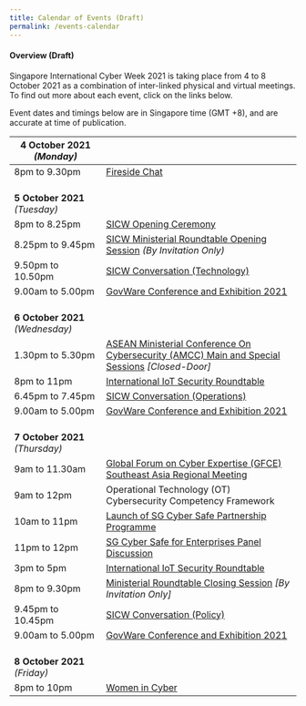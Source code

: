 ```yaml
---
title: Calendar of Events (Draft)
permalink: /events-calendar
---
```

#### **Overview (Draft)**

Singapore International Cyber Week 2021 is taking place from 4 to 8 October 2021 as a combination of inter-linked physical and virtual meetings. To find out more about each event, click on the links below.

Event dates and timings below are in Singapore time (GMT +8), and are accurate at time of publication.

| **4 October 2021** *(Monday)*    |                                                                                                |
|----------------------------|------------------------------------------------------------------------------------------------|
| 8pm to 9.30pm              | [Fireside Chat](/fireside-chat)                                                                                  |
| <br> **5 October 2021** *(Tuesday)*   |                                                                                                |
| 8pm to 8.25pm              | [SICW Opening Ceremony](https://csa-sicw1-staging.netlify.app/events/opening-ceremony)                                                                          |
| 8.25pm to 9.45pm           | [SICW Ministerial Roundtable Opening Session](https://csa-sicw1-staging.netlify.app/ministerial-roundtable-opening) *(By Invitation Only)*                               |
| 9.50pm to 10.50pm          | [SICW Conversation (Technology)](https://csa-sicw1-staging.netlify.app/sicw-conversation-tech)                                                                 |
| 9.00am to 5.00pm           | [GovWare Conference and Exhibition 2021](https://csa-sicw1-staging.netlify.app/govware1)                                                         |
| <br> **6 October 2021** *(Wednesday)* |                                                                                                |
| 1.30pm to 5.30pm           | [ASEAN Ministerial Conference On Cybersecurity (AMCC) Main and   Special Sessions](https://csa-sicw1-staging.netlify.app/events/amcc-main-and-special-sessions) *[Closed-Door]* |
| 8pm to 11pm                | [International IoT Security Roundtable](https://csa-sicw1-staging.netlify.app/events/iot1)                                                          |
| 6.45pm to 7.45pm           | [SICW Conversation (Operations)](https://csa-sicw1-staging.netlify.app/events/sicw-conversation-ops)                                                                 |
| 9.00am to 5.00pm           | [GovWare Conference and Exhibition 2021](https://csa-sicw1-staging.netlify.app/events/govware2)                                                         |
| <br> **7 October 2021** *(Thursday)*  |                                                                                                |
| 9am to 11.30am             | [Global Forum on Cyber Expertise (GFCE) Southeast Asia Regional   Meeting](https://csa-sicw1-staging.netlify.app/gfce)                       |
| 9am to 12pm                | Operational Technology (OT) Cybersecurity Competency   Framework                               |
| 10am to 11pm               | [Launch of SG Cyber Safe Partnership Programme](https://csa-sicw1-staging.netlify.app/events/launch-of-sg-cyber-safe-partnership-prog)                                                  |
| 11pm to 12pm               | [SG Cyber Safe for Enterprises Panel Discussion](https://csa-sicw1-staging.netlify.app/events/sg-cyber-safe-enterprises-panel-discussion)                                                 |
| 3pm to 5pm                 | [International IoT Security Roundtable](https://csa-sicw1-staging.netlify.app/events/iot2)                                                          |
| 8pm to 9.30pm              | [Ministerial Roundtable Closing Session](https://csa-sicw1-staging.netlify.app/ministerial-roundtable-closing) *[By Invitation Only]*                                    |
| 9.45pm to 10.45pm          | [SICW Conversation (Policy)](https://csa-sicw1-staging.netlify.app/sicw-conversation-policy)                                                                     |
| 9.00am to 5.00pm           | [GovWare Conference and Exhibition 2021](https://csa-sicw1-staging.netlify.app/events/govware3)                                                         |
| <br> **8 October 2021** *(Friday)*    |                                                                                                |
| 8pm to 10pm                | [Women in Cyber](https://csa-sicw1-staging.netlify.app/events/women-in-cyber)                                                                                 |